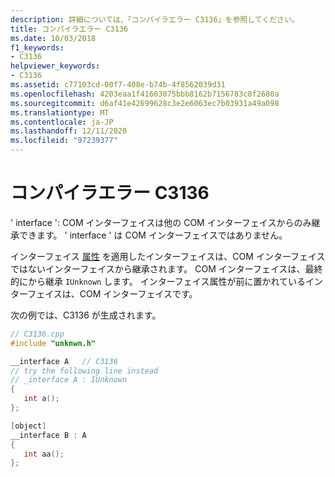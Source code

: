 ```yaml
---
description: 詳細については、「コンパイラエラー C3136」を参照してください。
title: コンパイラエラー C3136
ms.date: 10/03/2018
f1_keywords:
- C3136
helpviewer_keywords:
- C3136
ms.assetid: c77103cd-00f7-408e-b74b-4f8562039d31
ms.openlocfilehash: 4203eaa1f41603075bbb8162b7156783c8f2680a
ms.sourcegitcommit: d6af41e42699628c3e2e6063ec7b03931a49a098
ms.translationtype: MT
ms.contentlocale: ja-JP
ms.lasthandoff: 12/11/2020
ms.locfileid: "97239377"
---
```

# <a name="compiler-error-c3136"></a>コンパイラエラー C3136

' interface ': COM インターフェイスは他の COM インターフェイスからのみ継承できます。 ' interface ' は COM インターフェイスではありません。

インターフェイス [属性](../../windows/attributes/interface-attributes.md) を適用したインターフェイスは、COM インターフェイスではないインターフェイスから継承されます。 COM インターフェイスは、最終的にから継承 `IUnknown` します。 インターフェイス属性が前に置かれているインターフェイスは、COM インターフェイスです。

次の例では、C3136 が生成されます。

```cpp
// C3136.cpp
#include "unknwn.h"

__interface A   // C3136
// try the following line instead
// _interface A : IUnknown
{
   int a();
};

[object]
__interface B : A
{
   int aa();
};
```
